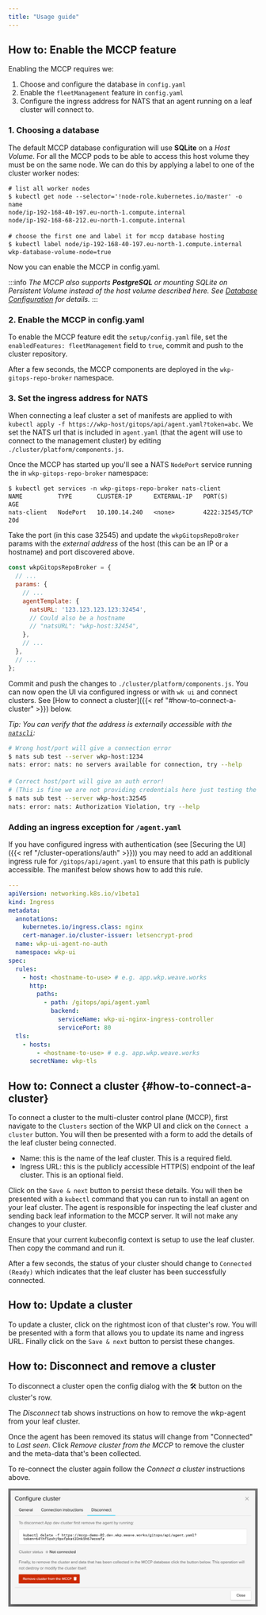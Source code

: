 ```yaml
---
title: "Usage guide"
---
```


## How to: Enable the MCCP feature

Enabling the MCCP requires we:

1. Choose and configure the database in `config.yaml`
2. Enable the `fleetManagement` feature in `config.yaml`
3. Configure the ingress address for NATS that an agent running on a leaf cluster will connect to.

### 1. Choosing a database

The default MCCP database configuration will use **SQLite** on a _Host Volume_. For all the MCCP pods to be able to access this host volume they must be on the same node. We can do this by applying a label to one of the cluster worker nodes:

```
# list all worker nodes
$ kubectl get node --selector='!node-role.kubernetes.io/master' -o name
node/ip-192-168-40-197.eu-north-1.compute.internal
node/ip-192-168-68-212.eu-north-1.compute.internal

# choose the first one and label it for mccp database hosting
$ kubectl label node/ip-192-168-40-197.eu-north-1.compute.internal wkp-database-volume-node=true
```

Now you can enable the MCCP in config.yaml.

:::info
_The MCCP also supports **PostgreSQL** or mounting SQLite on Persistent Volume instead of the host volume described here. See [Database Configuration](/mccp/database-configuration") for details._
:::

### 2. Enable the MCCP in config.yaml

To enable the MCCP feature edit the `setup/config.yaml` file, set the `enabledFeatures: fleetManagement`
field to `true`, commit and push to the cluster repository.

After a few seconds, the MCCP components are deployed in the `wkp-gitops-repo-broker` namespace.

### 3. Set the ingress address for NATS

When connecting a leaf cluster a set of manifests are applied to with `kubectl apply -f https://wkp-host/gitops/api/agent.yaml?token=abc`. We set the NATS url that is included in `agent.yaml` (that the agent will use to connect to the management cluster) by editing `./cluster/platform/components.js`.

Once the MCCP has started up you'll see a NATS `NodePort` service running the in `wkp-gitops-repo-broker` namespace:

```
$ kubectl get services -n wkp-gitops-repo-broker nats-client
NAME          TYPE       CLUSTER-IP      EXTERNAL-IP   PORT(S)          AGE
nats-client   NodePort   10.100.14.240   <none>        4222:32545/TCP   20d
```

Take the port (in this case 32545) and update the `wkpGitopsRepoBroker` params with the _external address_ of the host (this can be an IP or a hostname) and port discovered above.

```javascript
const wkpGitopsRepoBroker = {
  // ...
  params: {
    // ...
    agentTemplate: {
      natsURL: '123.123.123.123:32454',
      // Could also be a hostname
      // "natsURL": "wkp-host:32454",
    },
    // ...
  },
  // ...
};
```

Commit and push the changes to `./cluster/platform/components.js`. You can now open the UI via configured ingress or with `wk ui` and connect clusters. See [How to connect a cluster]({{< ref "#how-to-connect-a-cluster" >}}) below.

_Tip: You can verify that the address is externally accessible with the [`natscli`](https://github.com/nats-io/natscli):_

```bash
# Wrong host/port will give a connection error
$ nats sub test --server wkp-host:1234
nats: error: nats: no servers available for connection, try --help

# Correct host/port will give an auth error!
# (This is fine we are not providing credentials here just testing the connection)
$ nats sub test --server wkp-host:32545
nats: error: nats: Authorization Violation, try --help
```

### Adding an ingress exception for `/agent.yaml`

If you have configured ingress with authentication (see [Securing the UI]({{< ref "/cluster-operations/auth" >}})) you may need to add an additional ingress rule for `/gitops/api/agent.yaml` to ensure that this path is publicly accessible. The manifest below shows how to add this rule.

```yaml
---
apiVersion: networking.k8s.io/v1beta1
kind: Ingress
metadata:
  annotations:
    kubernetes.io/ingress.class: nginx
    cert-manager.io/cluster-issuer: letsencrypt-prod
  name: wkp-ui-agent-no-auth
  namespace: wkp-ui
spec:
  rules:
    - host: <hostname-to-use> # e.g. app.wkp.weave.works
      http:
        paths:
          - path: /gitops/api/agent.yaml
            backend:
              serviceName: wkp-ui-nginx-ingress-controller
              servicePort: 80
  tls:
    - hosts:
        - <hostname-to-use> # e.g. app.wkp.weave.works
      secretName: wkp-tls
```

## How to: Connect a cluster {#how-to-connect-a-cluster}

To connect a cluster to the multi-cluster control plane (MCCP), first navigate to the `Clusters` section of the WKP UI and click on the `Connect a cluster` button. You will then be presented with a form to add the details of the leaf cluster being connected.

- Name: this is the name of the leaf cluster. This is a required field.
- Ingress URL: this is the publicly accessible HTTP(S) endpoint of the leaf cluster. This is an optional field.

Click on the `Save & next` button to persist these details. You will then be presented with a `kubectl` command that you can run to install an agent on your leaf cluster. The agent is responsible for inspecting the leaf cluster and sending back leaf information to the MCCP server. It will not make any changes to your cluster.

Ensure that your current kubeconfig context is setup to use the leaf cluster. Then copy the command and run it.

After a few seconds, the status of your cluster should change to `Connected (Ready)` which indicates that the leaf cluster has been successfully connected.

## How to: Update a cluster

To update a cluster, click on the rightmost icon of that cluster's row. You will be presented with a form that allows you to update its name and ingress URL. Finally click on the `Save & next` button to persist these changes.

## How to: Disconnect and remove a cluster

To disconnect a cluster open the config dialog with the 🛠 button on the cluster's row.

The _Disconnect_ tab shows instructions on how to remove the wkp-agent from your leaf cluster.

Once the agent has been removed its status will change from "Connected" to _Last seen_. Click _Remove cluster from the MCCP_ to remove the cluster and the meta-data that's been collected.

To re-connect the cluster again follow the _Connect a cluster_ instructions above.

![Disconnect cluster](./img/disconnect-cluster.png)